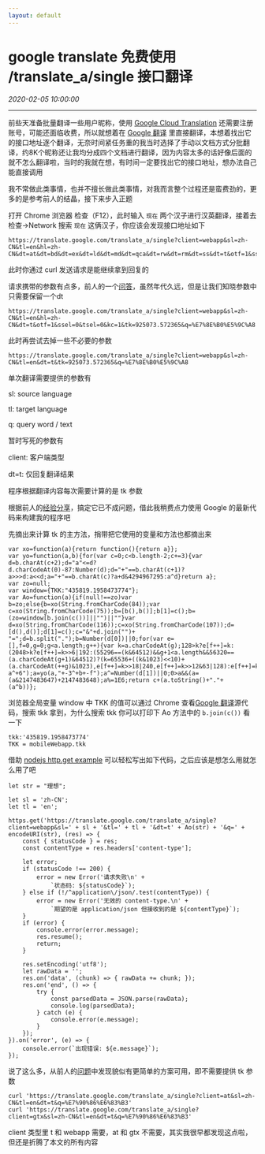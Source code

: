 ```yaml
---
layout: default
---
```


# google translate 免费使用 /translate_a/single 接口翻译
_2020-02-05 10:00:00_

* * *

前些天准备批量翻译一些用户昵称，使用 [Google Cloud Translation](https://cloud.google.com/translate/docs/) 还需要注册账号，可能还面临收费，所以就想着在 [Google 翻译](https://translate.google.com) 里直接翻译，本想着找出它的接口地址逐个翻译，无奈时间紧任务重的我当时选择了手动以文档方式分批翻译，约8K个昵称还让我均分成四个文档进行翻译，因为内容太多的话好像后面的就不怎么翻译啦，当时的我就在想，有时间一定要找出它的接口地址，想办法自己能直接调用

我不常做此类事情，也并不擅长做此类事情，对我而言整个过程还是蛮费劲的，更多的是参考前人的结晶，接下来步入正题

打开 Chrome 浏览器 检查（F12），此时输入 `现在` 两个汉子进行汉英翻译，接着去 检查->Network 搜索 `现在` 这俩汉子，你应该会发现接口地址如下

```
https://translate.google.com/translate_a/single?client=webapp&sl=zh-CN&tl=en&hl=zh-CN&dt=at&dt=bd&dt=ex&dt=ld&dt=md&dt=qca&dt=rw&dt=rm&dt=ss&dt=t&otf=1&ssel=0&tsel=0&kc=1&tk=925073.572365&q=%E7%8E%B0%E5%9C%A8
```

此时你通过 curl 发送请求是能继续拿到回复的

请求携带的参数有点多，前人的一个[问答](https://stackoverflow.com/questions/26714426/what-is-the-meaning-of-google-translate-query-params)，虽然年代久远，但是让我们知晓参数中只需要保留一个dt

```
https://translate.google.com/translate_a/single?client=webapp&sl=zh-CN&tl=en&hl=zh-CN&dt=t&otf=1&ssel=0&tsel=0&kc=1&tk=925073.572365&q=%E7%8E%B0%E5%9C%A8
```

此时再尝试去掉一些不必要的参数

```
https://translate.google.com/translate_a/single?client=webapp&sl=zh-CN&tl=en&dt=t&tk=925073.572365&q=%E7%8E%B0%E5%9C%A8
```

单次翻译需要提供的参数有

sl: source language

tl: target language

q: query word / text

暂时写死的参数有

client: 客户端类型

dt=t: 仅回复翻译结果

程序根据翻译内容每次需要计算的是 tk 参数

根据前人的[经验分享](http://weikeqin.cn/2017/11/14/crawler-google-translate/)，搞定它已不成问题，借此我稍费点力使用 Google 的最新代码来构建我的程序吧

先摘出来计算 tk 的主方法，捎带把它使用的变量和方法也都摘出来

```
var xo=function(a){return function(){return a}};
var yo=function(a,b){for(var c=0;c<b.length-2;c+=3){var d=b.charAt(c+2);d="a"<=d?d.charCodeAt(0)-87:Number(d);d="+"==b.charAt(c+1)?a>>>d:a<<d;a="+"==b.charAt(c)?a+d&4294967295:a^d}return a};
var zo=null;
var window={TKK:"435819.1958473774"};
var Ao=function(a){if(null!==zo)var b=zo;else{b=xo(String.fromCharCode(84));var c=xo(String.fromCharCode(75));b=[b(),b()];b[1]=c();b=(zo=window[b.join(c())]||"")||""}var d=xo(String.fromCharCode(116));c=xo(String.fromCharCode(107));d=[d(),d()];d[1]=c();c="&"+d.join("")+
"=";d=b.split(".");b=Number(d[0])||0;for(var e=[],f=0,g=0;g<a.length;g++){var k=a.charCodeAt(g);128>k?e[f++]=k:(2048>k?e[f++]=k>>6|192:(55296==(k&64512)&&g+1<a.length&&56320==(a.charCodeAt(g+1)&64512)?(k=65536+((k&1023)<<10)+(a.charCodeAt(++g)&1023),e[f++]=k>>18|240,e[f++]=k>>12&63|128):e[f++]=k>>12|224,e[f++]=k>>6&63|128),e[f++]=k&63|128)}a=b;for(f=0;f<e.length;f++)a+=e[f],a=yo(a,"+-a^+6");a=yo(a,"+-3^+b+-f");a^=Number(d[1])||0;0>a&&(a=(a&2147483647)+2147483648);a%=1E6;return c+(a.toString()+"."+
(a^b))};
```

浏览器全局变量 window 中 TKK 的值可以通过 Chrome 查看[Google 翻译](https://translate.google.com)源代码，搜索 tkk 拿到，为什么搜索 tkk 你可以打印下 Ao 方法中的 `b.join(c())` 看一下

```
tkk:'435819.1958473774'
TKK = mobileWebapp.tkk
```

借助 [nodejs http.get example](http://nodejs.cn/api/http.html#http_http_get_options_callback) 可以轻松写出如下代码，之后应该是想怎么用就怎么用了吧

```
let str = "理想";

let sl = 'zh-CN';
let tl = 'en';

https.get('https://translate.google.com/translate_a/single?client=webapp&sl=' + sl + '&tl=' + tl + '&dt=t' + Ao(str) + '&q=' + encodeURI(str), (res) => {
    const { statusCode } = res;
    const contentType = res.headers['content-type'];

    let error;
    if (statusCode !== 200) {
        error = new Error('请求失败\n' +
            `状态码: ${statusCode}`);
    } else if (!/^application\/json/.test(contentType)) {
        error = new Error('无效的 content-type.\n' +
            `期望的是 application/json 但接收到的是 ${contentType}`);
    }
    if (error) {
        console.error(error.message);
        res.resume();
        return;
    }

    res.setEncoding('utf8');
    let rawData = '';
    res.on('data', (chunk) => { rawData += chunk; });
    res.on('end', () => {
        try {
            const parsedData = JSON.parse(rawData);
            console.log(parsedData);
        } catch (e) {
            console.error(e.message);
        }
    });
}).on('error', (e) => {
    console.error(`出现错误: ${e.message}`);
});
```

说了这么多，从前人的[问题](https://github.com/Selection-Translator/crx-selection-translate/issues/223)中发现貌似有更简单的方案可用，即不需要提供 tk 参数

```
curl 'https://translate.google.com/translate_a/single?client=at&sl=zh-CN&tl=en&dt=t&q=%E7%90%86%E6%83%B3'
curl 'https://translate.google.com/translate_a/single?client=gtx&sl=zh-CN&tl=en&dt=t&q=%E7%90%86%E6%83%B3'
```

client 类型里 t 和 webapp 需要，at 和 gtx 不需要，其实我很早都发现这点啦，但还是折腾了本文的所有内容
